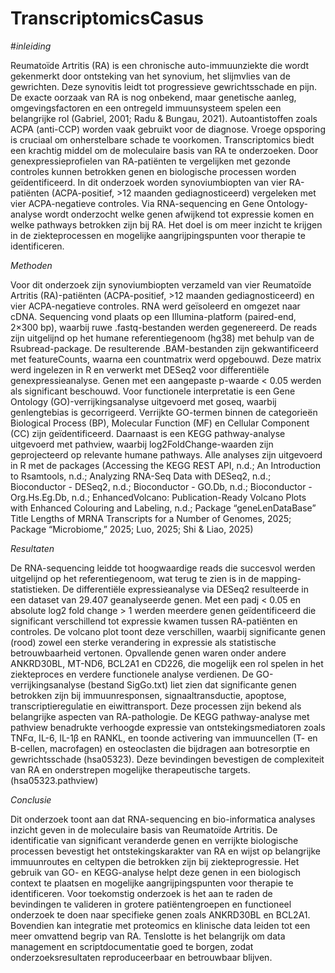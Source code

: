 # TranscriptomicsCasus

#*inleiding* 

Reumatoïde Artritis (RA) is een chronische auto-immuunziekte die wordt gekenmerkt door ontsteking van het synovium, het slijmvlies van de gewrichten. Deze synovitis leidt tot progressieve gewrichtsschade en pijn. De exacte oorzaak van RA is nog onbekend, maar genetische aanleg, omgevingsfactoren en een ontregeld immuunsysteem spelen een belangrijke rol (Gabriel, 2001; Radu & Bungau, 2021). Autoantistoffen zoals ACPA (anti-CCP) worden vaak gebruikt voor de diagnose. Vroege opsporing is cruciaal om onherstelbare schade te voorkomen.
Transcriptomics biedt een krachtig middel om de moleculaire basis van RA te onderzoeken. Door genexpressieprofielen van RA-patiënten te vergelijken met gezonde controles kunnen betrokken genen en biologische processen worden geïdentificeerd. In dit onderzoek worden synoviumbiopten van vier RA-patiënten (ACPA-positief, >12 maanden gediagnosticeerd) vergeleken met vier ACPA-negatieve controles. Via RNA-sequencing en Gene Ontology-analyse wordt onderzocht welke genen afwijkend tot expressie komen en welke pathways betrokken zijn bij RA. Het doel is om meer inzicht te krijgen in de ziekteprocessen en mogelijke aangrijpingspunten voor therapie te identificeren.

*Methoden*

Voor dit onderzoek zijn synoviumbiopten verzameld van vier Reumatoïde Artritis (RA)-patiënten (ACPA-positief, >12 maanden gediagnosticeerd) en vier ACPA-negatieve controles. RNA werd geïsoleerd en omgezet naar cDNA. Sequencing vond plaats op een Illumina-platform (paired-end, 2×300 bp), waarbij ruwe .fastq-bestanden werden gegenereerd.
De reads zijn uitgelijnd op het humane referentiegenoom (hg38) met behulp van de Rsubread-package. De resulterende .BAM-bestanden zijn gekwantificeerd met featureCounts, waarna een countmatrix werd opgebouwd. Deze matrix werd ingelezen in R en verwerkt met DESeq2 voor differentiële genexpressieanalyse. Genen met een aangepaste p-waarde < 0.05 werden als significant beschouwd.
Voor functionele interpretatie is een Gene Ontology (GO)-verrijkingsanalyse uitgevoerd met goseq, waarbij genlengtebias is gecorrigeerd. Verrijkte GO-termen binnen de categorieën Biological Process (BP), Molecular Function (MF) en Cellular Component (CC) zijn geïdentificeerd. Daarnaast is een KEGG pathway-analyse uitgevoerd met pathview, waarbij log2FoldChange-waarden zijn geprojecteerd op relevante humane pathways.
Alle analyses zijn uitgevoerd in R met de packages (Accessing the KEGG REST API, n.d.; An Introduction to Rsamtools, n.d.; Analyzing RNA-Seq Data with DESeq2, n.d.; Bioconductor - DESeq2, n.d.; Bioconductor - GO.Db, n.d.; Bioconductor - Org.Hs.Eg.Db, n.d.; EnhancedVolcano: Publication-Ready Volcano Plots with Enhanced Colouring and Labeling, n.d.; Package “geneLenDataBase” Title Lengths of MRNA Transcripts for a Number of Genomes, 2025; Package “Microbiome,” 2025; Luo, 2025; Shi & Liao, 2025)

*Resultaten*

De RNA-sequencing leidde tot hoogwaardige reads die succesvol werden uitgelijnd op het referentiegenoom, wat terug te zien is in de mapping-statistieken. De differentiële expressieanalyse via DESeq2 resulteerde in een dataset van 29.407 geanalyseerde genen. Met een padj < 0.05 en absolute log2 fold change > 1 werden meerdere genen geïdentificeerd die significant verschillend tot expressie kwamen tussen RA-patiënten en controles.
De volcano plot toont deze verschillen, waarbij significante genen (rood) zowel een sterke verandering in expressie als statistische betrouwbaarheid vertonen. Opvallende genen waren onder andere ANKRD30BL, MT-ND6, BCL2A1 en CD226, die mogelijk een rol spelen in het ziekteproces en verdere functionele analyse verdienen.
De GO-verrijkingsanalyse (bestand SigGo.txt) liet zien dat significante genen betrokken zijn bij immuunresponsen, signaaltransductie, apoptose, transcriptieregulatie en eiwittransport. Deze processen zijn bekend als belangrijke aspecten van RA-pathologie.
De KEGG pathway-analyse met pathview benadrukte verhoogde expressie van ontstekingsmediatoren zoals TNFα, IL-6, IL-1β en RANKL, en toonde activering van immuuncellen (T- en B-cellen, macrofagen) en osteoclasten die bijdragen aan botresorptie en gewrichtsschade (hsa05323). Deze bevindingen bevestigen de complexiteit van RA en onderstrepen mogelijke therapeutische targets. (hsa05323.pathview)


*Conclusie*

Dit onderzoek toont aan dat RNA-sequencing en bio-informatica analyses inzicht geven in de moleculaire basis van Reumatoïde Artritis. De identificatie van significant veranderde genen en verrijkte biologische processen bevestigt het ontstekingskarakter van RA en wijst op belangrijke immuunroutes en celtypen die betrokken zijn bij ziekteprogressie. Het gebruik van GO- en KEGG-analyse helpt deze genen in een biologisch context te plaatsen en mogelijke aangrijpingspunten voor therapie te identificeren.
Voor toekomstig onderzoek is het aan te raden de bevindingen te valideren in grotere patiëntengroepen en functioneel onderzoek te doen naar specifieke genen zoals ANKRD30BL en BCL2A1. Bovendien kan integratie met proteomics en klinische data leiden tot een meer omvattend begrip van RA. Tenslotte is het belangrijk om data management en scriptdocumentatie goed te borgen, zodat onderzoeksresultaten reproduceerbaar en betrouwbaar blijven.


